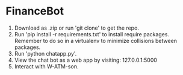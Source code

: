 # FinanceBot

1. Download as .zip or run 'git clone' to get the repo.
2. Run 'pip install -r requirements.txt' to install require packages. Remember to do so in a virtualenv to minimize collisions between packages.
3. Run 'python chatapp.py'.
4. View the chat bot as a web app by visiting: 127.0.0.1:5000
5. Interact with W-ATM-son.
